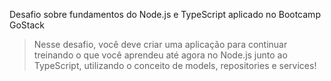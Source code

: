 Desafio sobre fundamentos do Node.js e TypeScript aplicado no Bootcamp GoStack 

>
> Nesse desafio, você deve criar uma aplicação para continuar treinando o que você aprendeu até agora no Node.js junto ao TypeScript, utilizando o conceito de models, repositories e services!
>
